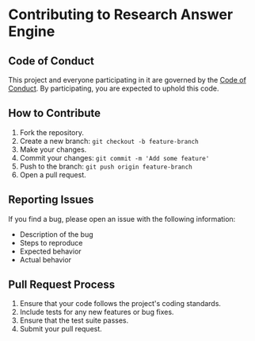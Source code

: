 # Contributing to Research Answer Engine

## Code of Conduct
This project and everyone participating in it are governed by the [Code of Conduct](CODE_OF_CONDUCT.md). By participating, you are expected to uphold this code.

## How to Contribute
1. Fork the repository.
2. Create a new branch: `git checkout -b feature-branch`
3. Make your changes.
4. Commit your changes: `git commit -m 'Add some feature'`
5. Push to the branch: `git push origin feature-branch`
6. Open a pull request.

## Reporting Issues
If you find a bug, please open an issue with the following information:
- Description of the bug
- Steps to reproduce
- Expected behavior
- Actual behavior

## Pull Request Process
1. Ensure that your code follows the project's coding standards.
2. Include tests for any new features or bug fixes.
3. Ensure that the test suite passes.
4. Submit your pull request.
